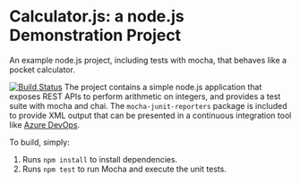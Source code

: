 Calculator.js: a node.js Demonstration Project
==============================================
An example node.js project, including tests with mocha, that behaves like
a pocket calculator.

[![Build Status](https://dev.azure.com/devopsmm20857/Integrating%20External%20Source%20Control%20with%20Azure%20Pipelines/_apis/build/status/devopsmm2.calculator?branchName=master)](https://dev.azure.com/devopsmm20857/Integrating%20External%20Source%20Control%20with%20Azure%20Pipelines/_build/latest?definitionId=7&branchName=master)
The project contains a simple node.js application that exposes REST APIs
to perform arithmetic on integers, and provides a test suite with mocha
and chai.  The `mocha-junit-reporters` package is included to provide XML
output that can be presented in a continuous integration tool like
[Azure DevOps](https://azure.com/devops).

To build, simply:

1. Runs `npm install` to install dependencies.
2. Runs `npm test` to run Mocha and execute the unit tests.

